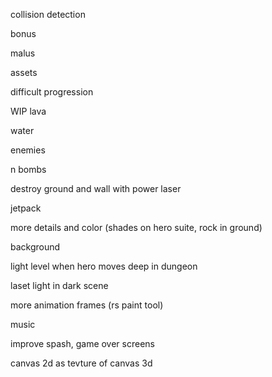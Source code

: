 collision detection

bonus

malus

assets

difficult progression

WIP lava

water

enemies

n bombs

destroy ground and wall with power laser

jetpack

more details and color (shades on hero suite, rock in ground)

background

light level when hero moves deep in dungeon

laset light in dark scene

more animation frames (rs paint tool)

music

improve spash, game over screens

canvas 2d as tevture of canvas 3d



